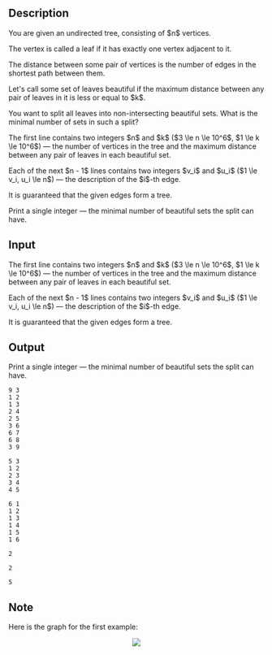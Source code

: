 ## Description

<div><p>You are given an undirected tree, consisting of $n$ vertices.</p><p>The vertex is called a leaf if it has exactly one vertex adjacent to it.</p><p>The distance between some pair of vertices is the number of edges in the shortest path between them.</p><p>Let's call some set of leaves <span class="tex-font-style-it">beautiful</span> if the maximum distance between any pair of leaves in it is less or equal to $k$.</p><p>You want to split <span class="tex-font-style-bf">all</span> leaves into <span class="tex-font-style-bf">non-intersecting</span> beautiful sets. What is the minimal number of sets in such a split?</p></div><div class="input-specification"><p>The first line contains two integers $n$ and $k$ ($3 \le n \le 10^6$, $1 \le k \le 10^6$) — the number of vertices in the tree and the maximum distance between any pair of leaves in each beautiful set.</p><p>Each of the next $n - 1$ lines contains two integers $v_i$ and $u_i$ ($1 \le v_i, u_i \le n$) — the description of the $i$-th edge. </p><p>It is guaranteed that the given edges form a tree.</p></div><div class="output-specification"><p>Print a single integer — the minimal number of beautiful sets the split can have. </p></div>

## Input

<p>The first line contains two integers $n$ and $k$ ($3 \le n \le 10^6$, $1 \le k \le 10^6$) — the number of vertices in the tree and the maximum distance between any pair of leaves in each beautiful set.</p><p>Each of the next $n - 1$ lines contains two integers $v_i$ and $u_i$ ($1 \le v_i, u_i \le n$) — the description of the $i$-th edge. </p><p>It is guaranteed that the given edges form a tree.</p>

## Output

<p>Print a single integer — the minimal number of beautiful sets the split can have. </p>





```input1
9 3
1 2
1 3
2 4
2 5
3 6
6 7
6 8
3 9

```




```input2
5 3
1 2
2 3
3 4
4 5

```




```input3
6 1
1 2
1 3
1 4
1 5
1 6

```




```output1
2

```




```output2
2

```




```output3
5

```



## Note

<p>Here is the graph for the first example:</p><center> <img class="tex-graphics" src="file://FAH2NyoF.png" style="max-width: 100.0%;max-height: 100.0%;"> </center>
